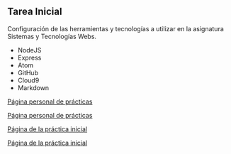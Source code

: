## Tarea Inicial

Configuración de las herramientas y tecnologías a utilizar en la asignatura Sistemas y Tecnologías Webs.

* NodeJS
* Express
* Atom
* GitHub
* Cloud9
* Markdown

[Página personal de prácticas](losnen.github.io/)

[Página personal de prácticas](joshuape.github.io/)


[Página de la práctica inicial](http://losnen.github.io/tareas-iniciales-joshuasamuel/)

[Página de la práctica inicial](https://joshuape.github.io/tareas-iniciales-joshuasamuel/)

